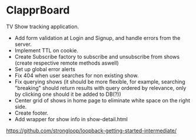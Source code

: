 # ClapprBoard

TV Show tracking application.

- Add form validation at Login and Signup, and handle errors from the server.
- Implement TTL on cookie.
- Create Subscribe factory to subscribe and unsubscribe from shows (create respective remote methods aswell)
- Set up global error alerts
- Fix 404 when user searches for non existing show.
- Fix querying shows (it should be more flexible, for example, searching "breaking" should return results with query ordered by relevance, only by clicking one should it be added to DB(?))
- Center grid of shows in home page to eliminate white space on the right side.
- Create footer.
- Add wrapper for show info in show-detail.html

https://github.com/strongloop/loopback-getting-started-intermediate/
